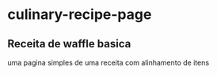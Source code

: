 # culinary-recipe-page

## Receita de waffle basica

uma pagina simples de uma receita com alinhamento de itens 
